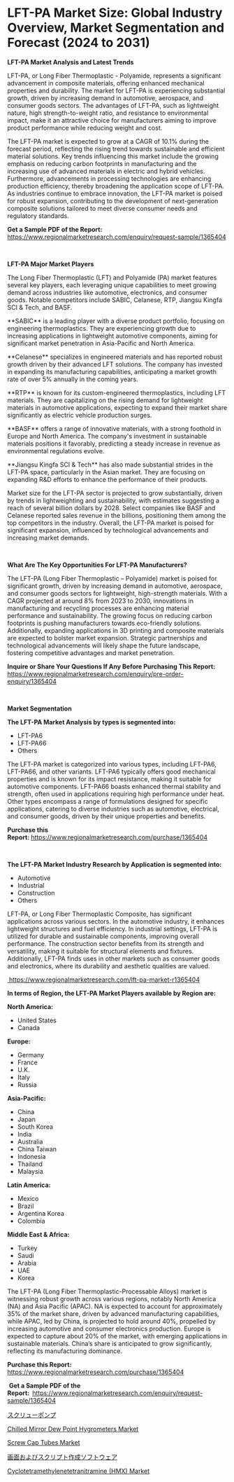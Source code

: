 <p><h1>LFT-PA Market Size: Global Industry Overview, Market Segmentation and Forecast (2024 to 2031)</h1></p><p><strong>LFT-PA Market Analysis and Latest Trends</strong></p>
<p><p>LFT-PA, or Long Fiber Thermoplastic - Polyamide, represents a significant advancement in composite materials, offering enhanced mechanical properties and durability. The market for LFT-PA is experiencing substantial growth, driven by increasing demand in automotive, aerospace, and consumer goods sectors. The advantages of LFT-PA, such as lightweight nature, high strength-to-weight ratio, and resistance to environmental impact, make it an attractive choice for manufacturers aiming to improve product performance while reducing weight and cost.</p><p>The LFT-PA market is expected to grow at a CAGR of 10.1% during the forecast period, reflecting the rising trend towards sustainable and efficient material solutions. Key trends influencing this market include the growing emphasis on reducing carbon footprints in manufacturing and the increasing use of advanced materials in electric and hybrid vehicles. Furthermore, advancements in processing technologies are enhancing production efficiency, thereby broadening the application scope of LFT-PA. As industries continue to embrace innovation, the LFT-PA market is poised for robust expansion, contributing to the development of next-generation composite solutions tailored to meet diverse consumer needs and regulatory standards.</p></p>
<p><strong>Get a Sample PDF of the Report:&nbsp;</strong> <a href="https://www.regionalmarketresearch.com/enquiry/request-sample/1365404">https://www.regionalmarketresearch.com/enquiry/request-sample/1365404</a></p>
<p>&nbsp;</p>
<p><strong>LFT-PA Major Market Players</strong></p>
<p><p>The Long Fiber Thermoplastic (LFT) and Polyamide (PA) market features several key players, each leveraging unique capabilities to meet growing demand across industries like automotive, electronics, and consumer goods. Notable competitors include SABIC, Celanese, RTP, Jiangsu Kingfa SCI & Tech, and BASF.</p><p>**SABIC** is a leading player with a diverse product portfolio, focusing on engineering thermoplastics. They are experiencing growth due to increasing applications in lightweight automotive components, aiming for significant market penetration in Asia-Pacific and North America.</p><p>**Celanese** specializes in engineered materials and has reported robust growth driven by their advanced LFT solutions. The company has invested in expanding its manufacturing capabilities, anticipating a market growth rate of over 5% annually in the coming years.</p><p>**RTP** is known for its custom-engineered thermoplastics, including LFT materials. They are capitalizing on the rising demand for lightweight materials in automotive applications, expecting to expand their market share significantly as electric vehicle production surges.</p><p>**BASF** offers a range of innovative materials, with a strong foothold in Europe and North America. The company's investment in sustainable materials positions it favorably, predicting a steady increase in revenue as environmental regulations evolve.</p><p>**Jiangsu Kingfa SCI & Tech** has also made substantial strides in the LFT-PA space, particularly in the Asian market. They are focusing on expanding R&D efforts to enhance the performance of their products.</p><p>Market size for the LFT-PA sector is projected to grow substantially, driven by trends in lightweighting and sustainability, with estimates suggesting a reach of several billion dollars by 2028. Select companies like BASF and Celanese reported sales revenue in the billions, positioning them among the top competitors in the industry. Overall, the LFT-PA market is poised for significant expansion, influenced by technological advancements and increasing market demands.</p></p>
<p>&nbsp;</p>
<p><strong>What Are The Key Opportunities For LFT-PA Manufacturers?</strong></p>
<p><p>The LFT-PA (Long Fiber Thermoplastic – Polyamide) market is poised for significant growth, driven by increasing demand in automotive, aerospace, and consumer goods sectors for lightweight, high-strength materials. With a CAGR projected at around 8% from 2023 to 2030, innovations in manufacturing and recycling processes are enhancing material performance and sustainability. The growing focus on reducing carbon footprints is pushing manufacturers towards eco-friendly solutions. Additionally, expanding applications in 3D printing and composite materials are expected to bolster market expansion. Strategic partnerships and technological advancements will likely shape the future landscape, fostering competitive advantages and market penetration.</p></p>
<p><strong>Inquire or Share Your Questions If Any Before Purchasing This Report:</strong> <a href="https://www.regionalmarketresearch.com/enquiry/pre-order-enquiry/1365404">https://www.regionalmarketresearch.com/enquiry/pre-order-enquiry/1365404</a></p>
<p>&nbsp;</p>
<p><strong>Market Segmentation</strong></p>
<p><strong>The LFT-PA Market Analysis by types is segmented into:</strong></p>
<p><ul><li>LFT-PA6</li><li>LFT-PA66</li><li>Others</li></ul></p>
<p><p>The LFT-PA market is categorized into various types, including LFT-PA6, LFT-PA66, and other variants. LFT-PA6 typically offers good mechanical properties and is known for its impact resistance, making it suitable for automotive components. LFT-PA66 boasts enhanced thermal stability and strength, often used in applications requiring high performance under heat. Other types encompass a range of formulations designed for specific applications, catering to diverse industries such as automotive, electrical, and consumer goods, driven by their unique properties and benefits.</p></p>
<p><strong>Purchase this Report:&nbsp;</strong><a href="https://www.regionalmarketresearch.com/purchase/1365404">https://www.regionalmarketresearch.com/purchase/1365404</a></p>
<p>&nbsp;</p>
<p><strong>The LFT-PA Market Industry Research by Application is segmented into:</strong></p>
<p><ul><li>Automotive</li><li>Industrial</li><li>Construction</li><li>Others</li></ul></p>
<p><p>LFT-PA, or Long Fiber Thermoplastic Composite, has significant applications across various sectors. In the automotive industry, it enhances lightweight structures and fuel efficiency. In industrial settings, LFT-PA is utilized for durable and sustainable components, improving overall performance. The construction sector benefits from its strength and versatility, making it suitable for structural elements and fixtures. Additionally, LFT-PA finds uses in other markets such as consumer goods and electronics, where its durability and aesthetic qualities are valued.</p></p>
<p><a href="https://www.regionalmarketresearch.com/lft-pa-market-r1365404">&nbsp;https://www.regionalmarketresearch.com/lft-pa-market-r1365404</a></p>
<p><strong>In terms of Region, the LFT-PA Market Players available by Region are:</strong></p>
<p>
    <p> <strong> North America: </strong>
        <ul>
            <li>United States</li>
            <li>Canada</li>
        </ul>
        </p> 
    <p> <strong> Europe: </strong>
        <ul>
            <li>Germany</li>
            <li>France</li>
            <li>U.K.</li>
            <li>Italy</li>
            <li>Russia</li>
        </ul>
        </p> 
    <p> <strong> Asia-Pacific: </strong>
        <ul>
            <li>China</li>
            <li>Japan</li>
            <li>South Korea</li>
            <li>India</li>
            <li>Australia</li>
            <li>China Taiwan</li>
            <li>Indonesia</li>
            <li>Thailand</li>
            <li>Malaysia</li>
        </ul>
        </p> 
    <p> <strong> Latin America: </strong>
        <ul>
            <li>Mexico</li>
            <li>Brazil</li>
            <li>Argentina Korea</li>
            <li>Colombia</li>
        </ul>
        </p> 
    <p> <strong> Middle East & Africa: </strong>
        <ul>
            <li>Turkey</li>
            <li>Saudi</li>
            <li>Arabia</li>
            <li>UAE</li>
            <li>Korea</li>
        </ul>
    </p>
    </p>
<p><p>The LFT-PA (Long Fiber Thermoplastic-Processable Alloys) market is witnessing robust growth across various regions, notably North America (NA) and Asia Pacific (APAC). NA is expected to account for approximately 35% of the market share, driven by advanced manufacturing capabilities, while APAC, led by China, is projected to hold around 40%, propelled by increasing automotive and consumer electronics production. Europe is expected to capture about 20% of the market, with emerging applications in sustainable materials. China’s share is anticipated to grow significantly, reflecting its manufacturing dominance.</p></p>
<p><strong>Purchase this Report: </strong><a href="https://www.regionalmarketresearch.com/purchase/1365404">https://www.regionalmarketresearch.com/purchase/1365404</a></p>
<p>&nbsp;<strong>Get a Sample PDF of the Report:&nbsp;&nbsp;</strong><a href="https://www.regionalmarketresearch.com/enquiry/request-sample/1365404">https://www.regionalmarketresearch.com/enquiry/request-sample/1365404</a></p>
<p><strong></strong></p>
<p><p><a href="https://medium.com/@camillefunk1914/%E3%82%B9%E3%82%AF%E3%83%AA%E3%83%A5%E3%83%BC%E3%83%9D%E3%83%B3%E3%83%97%E5%B8%82%E5%A0%B4-%E3%82%B0%E3%83%AD%E3%83%BC%E3%83%90%E3%83%AB%E3%81%8A%E3%82%88%E3%81%B3%E5%9C%B0%E5%9F%9F%E5%88%86%E6%9E%90-%E5%9C%B0%E5%9F%9F-%E5%9B%BD%E3%83%AC%E3%83%99%E3%83%AB%E3%81%AE%E5%88%86%E6%9E%90-%E3%81%8A%E3%82%88%E3%81%B3%E7%AB%B6%E4%BA%89%E7%92%B0%E5%A2%83%E3%81%AB%E7%84%A6%E7%82%B9%E3%82%92%E5%BD%93%E3%81%A6%E3%82%8B-0730416d7e9b?postPublishedType=repub">スクリューポンプ</a></p><p><a href="https://www.linkedin.com/pulse/chilled-mirror-dew-point-hygrometers-market-trends-analysis-r8hxc?trackingId=7BjNpoSxT%2BmQc5UajSDsow%3D%3D">Chilled Mirror Dew Point Hygrometers Market</a></p><p><a href="https://www.linkedin.com/pulse/why-should-you-invest-screw-cap-tubes-market-trends-leading-qcvoe?trackingId=%2Fgdke7JYT8O7HaN4Gn6%2F%2Bg%3D%3D">Screw Cap Tubes Market</a></p><p><a href="https://medium.com/@camillefunk1914/%E3%82%B9%E3%82%AF%E3%83%AA%E3%83%BC%E3%83%B3%E3%81%8A%E3%82%88%E3%81%B3%E3%82%B9%E3%82%AF%E3%83%AA%E3%83%97%E3%83%88%E4%BD%9C%E6%88%90%E3%82%BD%E3%83%95%E3%83%88%E3%82%A6%E3%82%A7%E3%82%A2%E5%B8%82%E5%A0%B4%E3%81%AE%E3%82%B7%E3%82%A7%E3%82%A2-%E3%82%B5%E3%82%A4%E3%82%BA-%E3%83%88%E3%83%AC%E3%83%B3%E3%83%89-%E6%A5%AD%E7%95%8C%E5%88%86%E6%9E%90%E3%83%AC%E3%83%9D%E3%83%BC%E3%83%88-%E3%82%A2%E3%83%97%E3%83%AA%E3%82%B1%E3%83%BC%E3%82%B7%E3%83%A7%E3%83%B3%E5%88%A5-%E5%80%8B%E4%BA%BA-%E4%BC%81%E6%A5%AD-%E3%82%BF%E3%82%A4%E3%83%97%E5%88%A5-%E3%82%A6%E3%82%A7%E3%83%96%E3%83%99%E3%83%BC%E3%82%B9%E3%81%AE%E3%82%B9%E3%82%AF%E3%83%AA%E3%83%BC%E3%83%B3%E3%81%8A%E3%82%88%E3%81%B3%E3%82%B9%E3%82%AF%E3%83%AA%E3%83%97%E3%83%88%E4%BD%9C%E6%88%90%E3%82%BD%E3%83%95%E3%83%88%E3%82%A6%E3%82%A7%E3%82%A2-%E3%82%A4%E3%83%B3%E3%82%B9-0da724883c7b?postPublishedType=repub">画面およびスクリプト作成ソフトウェア</a></p><p><a href="https://issuu.com/reportprime-2/docs/cyclotetramethylenetetranitramine-h_d94ae01c59ec4e">Cyclotetramethylenetetranitramine (HMX) Market</a></p></p>